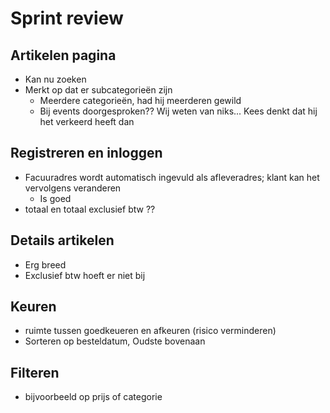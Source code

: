 # Sprint review
## Artikelen pagina
- Kan nu zoeken
- Merkt op dat er subcategorieën zijn
  - Meerdere categorieën, had hij meerderen gewild
  - Bij events doorgesproken?? Wij weten van niks... Kees denkt dat hij het verkeerd heeft dan

## Registreren en inloggen
- Facuuradres wordt automatisch ingevuld als afleveradres; klant kan het vervolgens veranderen
  - Is goed
- totaal en totaal exclusief btw ??

## Details artikelen
- Erg breed
- Exclusief btw hoeft er niet bij

## Keuren
- ruimte tussen goedkeueren en afkeuren (risico verminderen)
- Sorteren op besteldatum, Oudste bovenaan

## Filteren
- bijvoorbeeld op prijs of categorie
